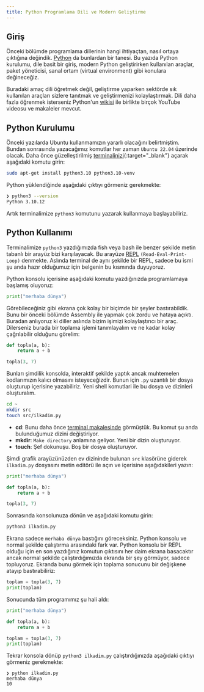 ```yaml
---
title: Python Programlama Dili ve Modern Geliştirme
---
```


## Giriş

Önceki bölümde programlama dillerinin hangi ihtiyaçtan, nasıl ortaya çıktığına değindik.
[Python][python] da bunlardan bir tanesi. Bu yazıda Python kurulumu, dile basit bir giriş, modern
Python geliştirirken kullanılan araçlar, paket yöneticisi, sanal ortam (virtual environment) gibi
konulara değineceğiz.

Buradaki amaç dili öğretmek değil, geliştirme yaparken sektörde sık kullanılan araçları sizlere
tanıtmak ve geliştirmenizi kolaylaştırmak. Dili daha fazla öğrenmek isterseniz Python'un
[wikisi][wiki] ile birlikte birçok YouTube videosu ve makaleler mevcut.

[python]: https://www.python.org
[wiki]: https://wiki.python.org/moin/BeginnersGuide/Programmers

## Python Kurulumu

Önceki yazılarda Ubuntu kullanmamızın yararlı olacağını belirtmiştim. Bundan sonrasında yazacağımız
komutlar her zaman `Ubuntu 22.04` üzerinde olacak. Daha önce güzelleştirilmiş
[terminalinizi](../ubuntu/terminali-guzellestirelim.md){:target="_blank"} açarak aşağıdaki komutu
girin:

```sh
sudo apt-get install python3.10 python3.10-venv
```

Python yüklendiğinde aşağıdaki çıktıyı görmeniz gerekmekte:

```sh
❯ python3 --version
Python 3.10.12
```

Artık terminalimize `python3` komutunu yazarak kullanmaya başlayabiliriz.

## Python Kullanımı

Terminalimize `python3` yazdığımızda fish veya bash ile benzer şekilde metin tabanlı bir arayüz bizi
karşılayacak. Bu arayüze [REPL][repl] `(Read-Eval-Print-Loop)` denmekte. Aslında terminal de aynı
şekilde bir REPL, sadece bu ismi şu anda hazır olduğumuz için belgenin bu kısmında duyuyoruz.

Python konsolu içerisine aşağıdaki komutu yazdığınızda programlamaya başlamış oluyoruz:

```py
print("merhaba dünya")
```

Görebileceğiniz gibi ekrana çok kolay bir biçimde bir şeyler bastırabildik. Bunu bir önceki bölümde Assembly ile yapmak çok zordu ve hataya açıktı. Buradan anlıyoruz ki diller aslında bizim işimizi kolaylaştırıcı bir araç. Dilerseniz burada bir toplama işlemi tanımlayalım ve ne kadar kolay çağrılabilir olduğunu görelim:

```python
def topla(a, b):
    return a + b

topla(3, 7)
```

Bunları şimdilik konsolda, interaktif şekilde yaptık ancak muhtemelen kodlarımızın kalıcı olmasını
isteyeceğizdir. Bunun için `.py` uzantılı bir dosya oluşturup içerisine yazabiliriz. Yeni shell komutlari ile bu dosya ve dizinleri oluşturalım.

```sh
cd ~
mkdir src
touch src/ilkadim.py
```

- __cd__: Bunu daha önce [terminal makalesinde](../ubuntu/terminali-guzellestirelim.md#ayar-eklemeye-giris) görmüştük. Bu komut şu anda bulunduğumuz dizini değiştiriyor.
- __mkdir__: `Make directory` anlamına geliyor. Yeni bir dizin oluşturuyor.
- __touch__: Şef dokunuşu. Boş bir dosya oluşturuyor.

Şimdi grafik arayüzünüzden ev dizininde bulunan `src` klasörüne giderek `ilkadim.py` dosyasını metin editörü ile açın ve içerisine aşağıdakileri yazın:

```py
print("merhaba dünya")

def topla(a, b):
    return a + b

topla(3, 7)
```

Sonrasında konsolunuza dönün ve aşağıdaki komutu girin:

```sh
python3 ilkadim.py
```

Ekrana sadece `merhaba dünya` bastığını göreceksiniz. Python konsolu ve normal şekilde çalıştırma arasındaki fark var. Python konsolu bir REPL olduğu için en son yazdığınız komutun çıktısını her daim ekrana basacaktır ancak normal şekilde çalıştırdığımızda ekranda bir şey görmüyor, sadece topluyoruz. Ekranda bunu görmek için toplama sonucunu bir değişkene atayıp bastırabiliriz:

```py
toplam = topla(3, 7)
print(toplam)
```

Sonucunda tüm programımız şu hali aldı:

```py
print("merhaba dünya")

def topla(a, b):
    return a + b

toplam = topla(3, 7)
print(toplam)
```

Tekrar konsola dönüp `python3 ilkadim.py` çalıştırdığınızda aşağıdaki çıktıyı görmeniz gerekmekte:

```plain
❯ python ilkadim.py
merhaba dünya
10
```

[repl]: https://en.wikipedia.org/wiki/Read–eval–print_loop
